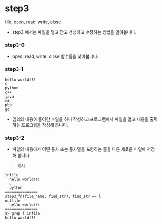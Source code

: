 # step3

file, open, read, write, close

- step3 에서는 파일을 열고 닫고 생성하고 수정하는 방법을 알아봅니다.

### step3-0
- open, read, write, close 함수들을 찾아봅니다.

### step3-1
```
hello world!!!
c
python
c++
java
c#
php
go
```
- 임의의 내용이 들어간 파일을 하나 작성하고 프로그램에서 파일을 열고 내용을 출력하는 프로그램을 작성해 봅니다.

### step3-2
- 파일의 내용에서 어떤 문자 또는 문자열을 포함하는 줄을 다른 새로운 파일에 저장해 봅니다.

> 예시
```
infile
  hello world!!!
  c
  python
===============
step3_fn(file_name, find_str), find_str == l
outfile
  hello world!!!
===============
$> grep l infile
hello world!!!
```
